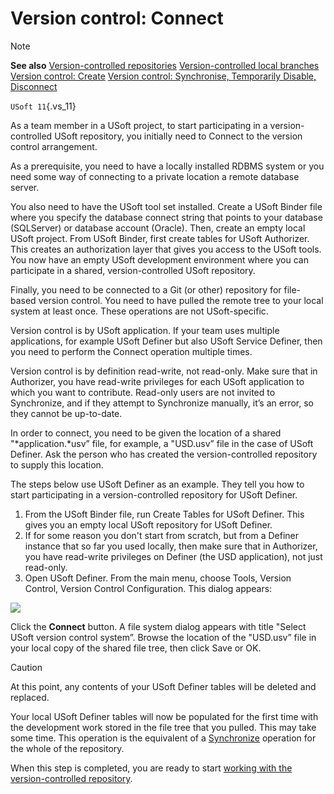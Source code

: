 # Version control: Connect

> [!NOTE]
> **See also**
> [Version-controlled repositories](/docs/Repositories/Version%20control/Versioncontrolled%20repositories.md)
> [Version-controlled local branches](/docs/Repositories/Version%20control/Versioncontrolled%20local%20branches.md)
> [Version control: Create](/docs/Repositories/Version%20control/Version%20control%20Create.md)
> [Version control: Synchronise, Temporarily Disable, Disconnect](/docs/Repositories/Version%20control/Version%20control%20Synchronize%20Temporarily%20Disable%20Disconnect.md)

`USoft 11`{.vs_11}

As a team member in a USoft project, to start participating in a version-controlled USoft repository, you initially need to Connect to the version control arrangement.

As a prerequisite, you need to have a locally installed RDBMS system or you need some way of connecting to a private location a remote database server.

You also need to have the USoft tool set installed. Create a USoft Binder file where you specify the database connect string that points to your database (SQLServer) or database account (Oracle). Then, create an empty local USoft project. From USoft Binder, first create tables for USoft Authorizer. This creates an authorization layer that gives you access to the USoft tools. You now have an empty USoft development environment where you can participate in a shared, version-controlled USoft repository.

Finally, you need to be connected to a Git (or other) repository for file-based version control. You need to have pulled the remote tree to your local system at least once. These operations are not USoft-specific.

Version control is by USoft application. If your team uses multiple applications, for example USoft Definer but also USoft Service Definer, then you need to perform the Connect operation multiple times.

Version control is by definition read-write, not read-only. Make sure that in Authorizer, you have read-write privileges for each USoft application to which you want to contribute. Read-only users are not invited to Synchronize, and if they attempt to Synchronize manually, it’s an error, so they cannot be up-to-date.

In order to connect, you need to be given the location of a shared "*application.*usv” file, for example, a "USD.usv” file in the case of USoft Definer. Ask the person who has created the version-controlled repository to supply this location.

The steps below use USoft Definer as an example. They tell you how to start participating in a version-controlled repository for USoft Definer.

1. From the USoft Binder file, run Create Tables for USoft Definer. This gives you an empty local USoft repository for USoft Definer.
2. If for some reason you don't start from scratch, but from a Definer instance that so far you used locally, then make sure that in Authorizer, you have read-write privileges on Definer (the USD application), not just read-only.
3. Open USoft Definer. From the main menu, choose Tools, Version Control, Version Control Configuration. This dialog appears:

![](/api/Repositories/Version%20control/assets/45d24aca-ea98-4266-ac7c-e861c1e2f28b.png)

Click the **Connect** button. A file system dialog appears with title "Select USoft version control system”. Browse the location of the "USD.usv” file in your local copy of the shared file tree, then click Save or OK.

> [!CAUTION]
> At this point, any contents of your USoft Definer tables will be deleted and replaced.

Your local USoft Definer tables will now be populated for the first time with the development work stored in the file tree that you pulled. This may take some time. This operation is the equivalent of a [Synchronize](/docs/Repositories/Version%20control/Version%20control%20Synchronize%20Temporarily%20Disable%20Disconnect.md) operation for the whole of the repository.

When this step is completed, you are ready to start [working with the version-controlled repository](/docs/Repositories/Version%20control/Version%20control%20Synchronize%20Temporarily%20Disable%20Disconnect.md).